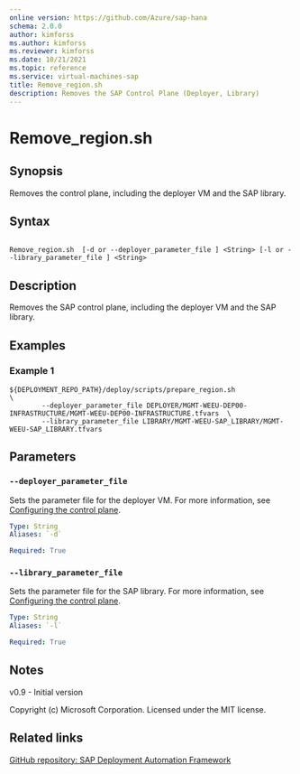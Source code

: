 ```yaml
---
online version: https://github.com/Azure/sap-hana
schema: 2.0.0
author: kimforss
ms.author: kimforss
ms.reviewer: kimforss
ms.date: 10/21/2021
ms.topic: reference
ms.service: virtual-machines-sap
title: Remove_region.sh
description: Removes the SAP Control Plane (Deployer, Library)
---
```


# Remove_region.sh

## Synopsis

Removes the control plane, including the deployer VM and the SAP library.
## Syntax

```

Remove_region.sh  [-d or --deployer_parameter_file ] <String> [-l or --library_parameter_file ] <String>
```

## Description
Removes the SAP control plane, including the deployer VM and the SAP library.

## Examples

### Example 1
```cli
${DEPLOYMENT_REPO_PATH}/deploy/scripts/prepare_region.sh                                                         \
        --deployer_parameter_file DEPLOYER/MGMT-WEEU-DEP00-INFRASTRUCTURE/MGMT-WEEU-DEP00-INFRASTRUCTURE.tfvars  \
        --library_parameter_file LIBRARY/MGMT-WEEU-SAP_LIBRARY/MGMT-WEEU-SAP_LIBRARY.tfvars                      
```

## Parameters

### `--deployer_parameter_file`
Sets the parameter file for the deployer VM. For more information, see [Configuring the control plane](../automation-configure-control-plane.md#deployer).

```yaml
Type: String
Aliases: `-d`

Required: True
```

### `--library_parameter_file`
Sets the parameter file for the SAP library. For more information, see [Configuring the control plane](../automation-configure-control-plane.md#sap-library).

```yaml
Type: String
Aliases: `-l`

Required: True
```

## Notes
v0.9 - Initial version


Copyright (c) Microsoft Corporation.
Licensed under the MIT license.

## Related links

[GitHub repository: SAP Deployment Automation Framework](https://github.com/Azure/sap-hana)
